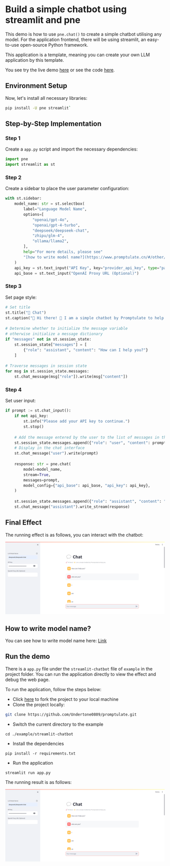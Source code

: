 # Build a simple chatbot using streamlit and pne

This demo is how to use `pne.chat()` to create a simple chatbot utilising any model. For the application frontend, there will be using streamlit, an easy-to-use open-source Python framework. 

This application is a template, meaning you can create your own LLM application by this template.

You see try the live demo [here](https://pne-chatbot.streamlit.app/) or see the code [here](https://github.com/Undertone0809/promptulate/tree/main/example/streamlit-chatbot).

## Environment Setup

Now, let's install all necessary libraries:

```bash
pip install -U pne streamlit`
```

## Step-by-Step Implementation 

### Step 1

Create a `app.py` script and import the necessary dependencies:

```python
import pne
import streamlit as st
```

### Step 2

Create a sidebar to place the user parameter configuration:

```python
with st.sidebar:
    model_name: str = st.selectbox(
        label="Language Model Name",
        options=[
            "openai/gpt-4o",
            "openai/gpt-4-turbo",
            "deepseek/deepseek-chat",
            "zhipu/glm-4",
            "ollama/llama2",
        ],
        help="For more details, please see"
        "[how to write model name?](https://www.promptulate.cn/#/other/how_to_write_model_name)",  # noqa
    )
    api_key = st.text_input("API Key", key="provider_api_key", type="password")
    api_base = st.text_input("OpenAI Proxy URL (Optional)")

```

### Step 3 

Set page style:

```python
# Set title
st.title("💬 Chat")
st.caption("🚀 Hi there! 👋 I am a simple chatbot by Promptulate to help you.")

# Determine whether to initialize the message variable
# otherwise initialize a message dictionary
if "messages" not in st.session_state:
    st.session_state["messages"] = [
        {"role": "assistant", "content": "How can I help you?"}
    ]

# Traverse messages in session state
for msg in st.session_state.messages:
    st.chat_message(msg["role"]).write(msg["content"])
```

### Step 4

Set user input:

```python
if prompt := st.chat_input():
    if not api_key:
        st.info("Please add your API key to continue.")
        st.stop()

    # Add the message entered by the user to the list of messages in the session state
    st.session_state.messages.append({"role": "user", "content": prompt})
    # Display in the chat interface
    st.chat_message("user").write(prompt)

    response: str = pne.chat(
        model=model_name,
        stream=True,
        messages=prompt,
        model_config={"api_base": api_base, "api_key": api_key},
    )

    st.session_state.messages.append({"role": "assistant", "content": "start"})
    st.chat_message("assistant").write_stream(response)
```

## Final Effect

The running effect is as follows, you can interact with the chatbot:

![streamlit+pne](./img/streamlit+pne.png)

## How to write model name?

You can see how to write model name here: [Link](/other/how_to_write_model_name#how-to-write-model-name)

## Run the demo

There is a `app.py` file under the `streamlit-chatbot` file of `example` in the project folder. You can run the application directly to view the effect and debug the web page.

To run the application, follow the steps below:

- Click [here](https://github.com/Undertone0809/promptulate/fork) to fork the project to your local machine
- Clone the project locally:

```bash
git clone https://github.com/Undertone0809/promptulate.git
```

- Switch the current directory to the example

```shell
cd ./example/streamlit-chatbot
```

- Install the dependencies

```shell
pip install -r requirements.txt
```

- Run the application

```shell
streamlit run app.py
```

The running result is as follows:

![streamlit+pne](./img/streamlit+pne.png)